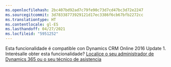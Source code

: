 ```yaml
---
ms.openlocfilehash: 2bc407bd92ad7c79fe90c73d7cd47bc3d72e2247
ms.sourcegitcommit: 3d78338773929121d17ec3386f6cb67bfb2272cc
ms.translationtype: HT
ms.contentlocale: gl-ES
ms.lasthandoff: 04/27/2021
ms.locfileid: "5951252"
---
```

Esta funcionalidade é compatible con Dynamics CRM Online 2016 Update 1. Interésalle obter esta funcionalidade? [Localice o seu administrador de Dynamics 365 ou o seu técnico de asistencia](/dynamics365/customerengagement/on-premises/basics/find-administrator-support)